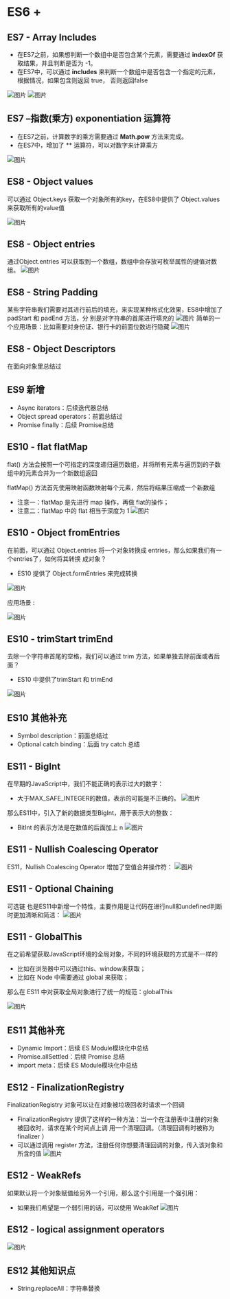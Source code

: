 # ES6 +
## ES7 - Array Includes
* 在ES7之前，如果想判断一个数组中是否包含某个元素，需要通过 **indexOf** 获取结果，并且判断是否为 -1。
* 在ES7中，可以通过 **includes** 来判断一个数组中是否包含一个指定的元素，根据情况，如果包含则返回 true，
否则返回false

![图片](../.vuepress/public/images/includes0.png)
![图片](../.vuepress/public/images/inclueds1.png)

## ES7 –指数(乘方) exponentiation 运算符
* 在ES7之前，计算数字的乘方需要通过 **Math.pow** 方法来完成。
* 在ES7中，增加了 ** 运算符，可以对数字来计算乘方

![图片](../.vuepress/public/images/expen1.png)

## ES8 - Object values
可以通过 Object.keys 获取一个对象所有的key，在ES8中提供了 Object.values 来获取所有的value值

![图片](../.vuepress/public/images/values.png)
## ES8 - Object entries
通过Object.entries 可以获取到一个数组，数组中会存放可枚举属性的键值对数组。
![图片](../.vuepress/public/images/entries.png)
## ES8 - String Padding
某些字符串我们需要对其进行前后的填充，来实现某种格式化效果，ES8中增加了 padStart 和 padEnd 方法，分
别是对字符串的首尾进行填充的
![图片](../.vuepress/public/images/stringpadding1.png)
简单的一个应用场景：比如需要对身份证、银行卡的前面位数进行隐藏
![图片](../.vuepress/public/images/stringpadding2.png)
## ES8 - Object Descriptors
在面向对象里总结过
## ES9 新增
* Async iterators：后续迭代器总结
* Object spread operators：前面总结过
* Promise finally：后续 Promise总结
## ES10 - flat flatMap
flat() 方法会按照一个可指定的深度递归遍历数组，并将所有元素与遍历到的子数组中的元素合并为一个新数组返回

flatMap() 方法首先使用映射函数映射每个元素，然后将结果压缩成一个新数组
* 注意一：flatMap 是先进行 map 操作，再做 flat的操作；
* 注意二：flatMap 中的 flat 相当于深度为 1
![图片](../.vuepress/public/images/flat.png)

## ES10 - Object fromEntries
在前面，可以通过 Object.entries 将一个对象转换成 entries，那么如果我们有一个entries了，如何将其转换
成对象？
* ES10 提供了 Object.formEntries 来完成转换

![图片](../.vuepress/public/images/fe1.png)

应用场景 : 

![图片](../.vuepress/public/images/fe2.png)
## ES10 - trimStart trimEnd
去除一个字符串首尾的空格，我们可以通过 trim 方法，如果单独去除前面或者后面？
* ES10 中提供了trimStart 和 trimEnd

![图片](../.vuepress/public/images/trim4.png)
## ES10 其他补充
* Symbol description：前面总结过
* Optional catch binding：后面 try catch 总结
## ES11 - BigInt
在早期的JavaScript中，我们不能正确的表示过大的数字：
* 大于MAX_SAFE_INTEGER的数值，表示的可能是不正确的。
![图片](../.vuepress/public/images/bi1.png)

那么ES11中，引入了新的数据类型BigInt，用于表示大的整数：
* BitInt 的表示方法是在数值的后面加上 n
![图片](../.vuepress/public/images/bi2.png)
## ES11 - Nullish Coalescing Operator
ES11，Nullish Coalescing Operator 增加了空值合并操作符：
![图片](../.vuepress/public/images/ddddd.png)
## ES11 - Optional Chaining
可选链 也是ES11中新增一个特性，主要作用是让代码在进行null和undefined判断时更加清晰和简洁：
![图片](../.vuepress/public/images/kexuanlian.png)

## ES11 - GlobalThis 
在之前希望获取JavaScript环境的全局对象，不同的环境获取的方式是不一样的
* 比如在浏览器中可以通过this、window来获取；
* 比如在 Node 中需要通过 global 来获取；

那么在 ES11 中对获取全局对象进行了统一的规范：globalThis

![图片](../.vuepress/public/images/gt1.png)
## ES11 其他补充 
* Dynamic Import：后续 ES Module模块化中总结
* Promise.allSettled：后续 Promise 总结
* import meta：后续 ES Module模块化中总结
## ES12 - FinalizationRegistry
FinalizationRegistry 对象可以让在对象被垃圾回收时请求一个回调
* FinalizationRegistry 提供了这样的一种方法：当一个在注册表中注册的对象被回收时，请求在某个时间点上调
用一个清理回调。（清理回调有时被称为 finalizer ）
* 可以通过调用 register 方法，注册任何你想要清理回调的对象，传入该对象和所含的值
![图片](../.vuepress/public/images/fr1.png)
## ES12 - WeakRefs
如果默认将一个对象赋值给另外一个引用，那么这个引用是一个强引用：
* 如果我们希望是一个弱引用的话，可以使用 WeakRef
![图片](../.vuepress/public/images/wr.png)
## ES12 - logical assignment operators
![图片](../.vuepress/public/images/logi.png)
## ES12 其他知识点
* String.replaceAll：字符串替换
